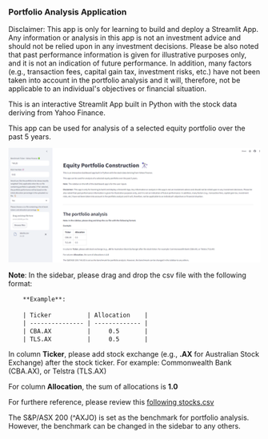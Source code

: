 ### Portfolio Analysis Application

Disclaimer: This app is only for learning to build and deploy a Streamlit App. Any information or analysis in this app is not an investment advice and should not be relied upon in any investment decisions. Please be also noted that past performance information is given for illustrative purposes only, and it is not an indication of future performance. In addition, many factors (e.g., transaction fees, capital gain tax, investment risks, etc.) have not been taken into account in the portfolio analysis and it will, therefore, not be applicable to an individual's objectives or financial situation.

This is an interactive Streamlit App built in Python with the stock data deriving from Yahoo Finance.

This app can be used for analysis of a selected equity portfolio over the past 5 years.

![portfolio_app](https://github.com/DoThNg/portfolio_analysis/blob/main/portfolio_app.png)

**Note**: In the sidebar, please drag and drop the csv file with the following format:
        
        **Example**: 

        | Ticker          | Allocation    |
        | --------------- | ------------- |
        | CBA.AX          |     0.5       |
        | TLS.AX          |     0.5       |
        
In column **Ticker**, please add stock exchange (e.g., **.AX** for Australian Stock Exchange) after the stock ticker. For example: Commonwealth Bank (CBA.AX), or Telstra (TLS.AX)
            
For column **Allocation**, the sum of allocations is **1.0**

For furthere reference, please review this [following stocks.csv](https://github.com/DoThNg/portfolio_analysis/blob/main/stocks.csv)

The S&P/ASX 200 (^AXJO) is set as the benchmark for portfolio analysis. However, the benchmark can be changed in the sidebar to any others. 
            
